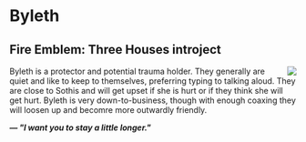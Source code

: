 # Byleth
## Fire Emblem: Three Houses introject
<img align="right" src="LINK">

Byleth is a protector and potential trauma holder. They generally are quiet and like to keep to themselves, preferring typing to talking aloud. They are close to Sothis and will get upset if she is hurt or if they think she will get hurt. Byleth is very down-to-business, though with enough coaxing they will loosen up and becomre more outwardly friendly.

***— "I want you to stay a little longer."***
